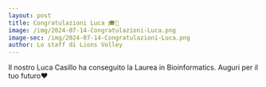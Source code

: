 ```yaml
---
layout: post
title: Congratulazioni Luca 🎓🦁
image: /img/2024-07-14-Congratulazioni-Luca.png
image-sec: /img/2024-07-14-Congratulazioni-Luca.png
author: Lo staff di Lions Volley
---
```


Il nostro Luca Casillo ha conseguito la Laurea in Bioinformatics.
Auguri per il tuo futuro❤️

